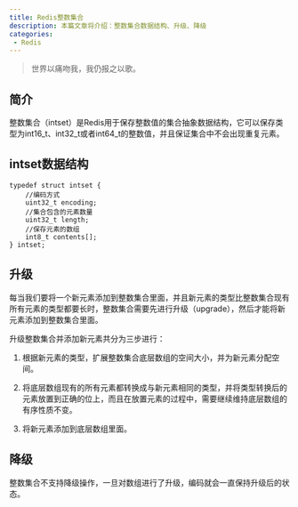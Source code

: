 ```yaml
---
title: Redis整数集合
description: 本篇文章将介绍：整数集合数据结构、升级、降级
categories:
 - Redis
---
```


> 世界以痛吻我，我仍报之以歌。

## 简介
整数集合（intset）是Redis用于保存整数值的集合抽象数据结构，它可以保存类型为int16_t、int32_t或者int64_t的整数值，并且保证集合中不会出现重复元素。

## intset数据结构

```
typedef struct intset {
    //编码方式
    uint32_t encoding;
    //集合包含的元素数量
    uint32_t length;
    //保存元素的数组
    int8_t contents[];
} intset;
```

## 升级
每当我们要将一个新元素添加到整数集合里面，并且新元素的类型比整数集合现有所有元素的类型都要长时，整数集合需要先进行升级（upgrade），然后才能将新元素添加到整数集合里面。

升级整数集合并添加新元素共分为三步进行：

1. 根据新元素的类型，扩展整数集合底层数组的空间大小，并为新元素分配空间。

1. 将底层数组现有的所有元素都转换成与新元素相同的类型，并将类型转换后的元素放置到正确的位上，而且在放置元素的过程中，需要继续维持底层数组的有序性质不变。

1. 将新元素添加到底层数组里面。

## 降级
整数集合不支持降级操作，一旦对数组进行了升级，编码就会一直保持升级后的状态。